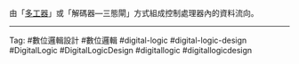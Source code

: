 由「[多工器](多工器.md)」或「解碼器—三態閘」方式組成控制處理器內的資料流向。

---

Tag: #數位邏輯設計 #數位邏輯 #digital-logic #digital-logic-design #DigitalLogic #DigitalLogicDesign #digitallogic #digitallogicdesign 